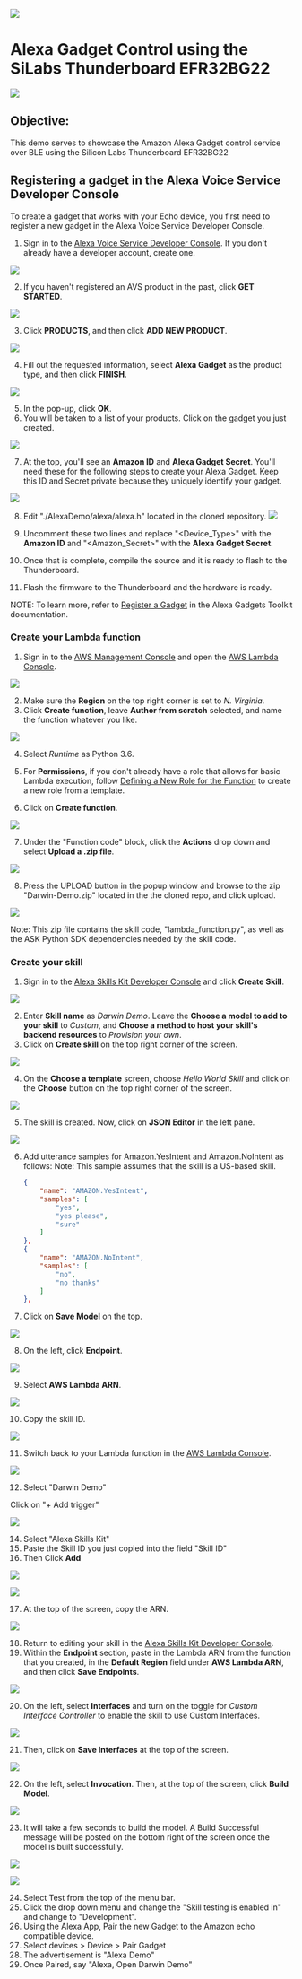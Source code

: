 ![](./assets/darwin_logo.png) 

# Alexa Gadget Control using the SiLabs Thunderboard EFR32BG22

![](/home/skip/darwin/Darwin-Gadget/assets/thunderboard.png) 


## Objective:
This demo serves to showcase the Amazon Alexa Gadget control service over BLE using the Silicon Labs Thunderboard EFR32BG22

## Registering a gadget in the Alexa Voice Service Developer Console
To create a gadget that works with your Echo device, you first need to register a new gadget in the Alexa Voice Service Developer Console.

1. Sign in to the [Alexa Voice Service Developer Console](https://developer.amazon.com/avs/home.html#/avs/home). If you don't already have a developer account, create one.

![](./assets/register_gadget_screenshot_1.png) 

2. If you haven't registered an AVS product in the past, click **GET STARTED**.

![](./assets/register_gadget_screenshot_2.png) 

3. Click **PRODUCTS**, and then click **ADD NEW PRODUCT**.

![](./assets/register_gadget_screenshot_3.png) 

4. Fill out the requested information, select **Alexa Gadget** as the product type, and then click **FINISH**.

![](./assets/register_gadget_screenshot_4.png) 

5. In the pop-up, click **OK**.
6. You will be taken to a list of your products. Click on the gadget you just created.

![](./assets/register_gadget_screenshot_5.png) 

7. At the top, you'll see an **Amazon ID** and **Alexa Gadget Secret**. You'll need these for the following steps to create your Alexa Gadget. Keep this ID and Secret private because they uniquely identify your gadget.

![](./assets/register_gadget_screenshot_6.png) 

8. Edit "./AlexaDemo/alexa/alexa.h" located in the cloned repository.
![](./assets/alexa_h.png) 

9. Uncomment these two lines and replace "<Device_Type>" with the **Amazon ID** and "<Amazon_Secret>" with the **Alexa Gadget Secret**.  

10. Once that is complete, compile the source and it is ready to flash to the Thunderboard.

11. Flash the firmware to the Thunderboard and the hardware is ready.

NOTE: To learn more, refer to [Register a Gadget](https://developer.amazon.com/docs/alexa-gadgets-toolkit/register-gadget.html) in the Alexa Gadgets Toolkit documentation.

### Create your Lambda function
1. Sign in to the [AWS Management Console](https://console.aws.amazon.com/lambda/home) and open the [AWS Lambda Console](https://console.aws.amazon.com/lambda/home).

![](./assets/colorcycler_skill_lambda_screenshot_1.png) 

2. Make sure the **Region** on the top right corner is set to *N. Virginia*.
3. Click **Create function**, leave **Author from scratch** selected, and name the function whatever you like.

![](./assets/colorcycler_skill_lambda_screenshot_2.png) 

4. Select *Runtime* as Python 3.6.
5. For **Permissions**, if you don't already have a role that allows for basic Lambda execution, follow [Defining a New Role for the Function](https://developer.amazon.com/docs/custom-skills/host-a-custom-skill-as-an-aws-lambda-function.html#define-new-role) to create a new role from a template.

6. Click on **Create function**.

![](./assets/colorcycler_skill_lambda_screenshot_3.png) 

7. Under the "Function code" block, click the **Actions** drop down and  select **Upload a .zip file**.

![](./assets/Upload_zip_file.JPG) 

8. Press the UPLOAD button in the popup window and browse to the zip "Darwin-Demo.zip" located in the the cloned repo, and click upload.

![](./assets/Upload_zip_file_2.png) 

Note: This zip file contains the skill code, "lambda_function.py", as well as the ASK Python SDK dependencies needed by the skill code.


### Create your skill
1. Sign in to the [Alexa Skills Kit Developer Console](https://developer.amazon.com/alexa/console/ask)</a> and click **Create Skill**.

![](./assets/colorcycler_skill_creation_screenshot_1.png) 

2. Enter **Skill name** as *Darwin Demo*. Leave the **Choose a model to add to your skill** to *Custom*, and **Choose a method to host your skill's backend resources** to *Provision your own*.
3. Click on **Create skill** on the top right corner of the screen.

![](./assets/colorcycler_skill_creation_screenshot_2.png) 

4. On the **Choose a template** screen, choose *Hello World Skill* and click on the **Choose** button on the top right corner of the screen.

![](./assets/colorcycler_skill_creation_screenshot_3.png) 

5. The skill is created. Now, click on **JSON Editor** in the left pane.

![](./assets/colorcycler_skill_creation_screenshot_4.png) 

6. Add utterance samples for Amazon.YesIntent and Amazon.NoIntent as follows:
Note: This sample assumes that the skill is a US-based skill.

    ```json
    {
        "name": "AMAZON.YesIntent",
        "samples": [
            "yes",
            "yes please",
            "sure"
        ]
    },
    {
        "name": "AMAZON.NoIntent",
        "samples": [
            "no",
            "no thanks"
        ]
    },
    ```  


7. Click on **Save Model** on the top.

![](./assets/colorcycler_skill_creation_screenshot_5.png) 

8. On the left, click **Endpoint**.

![](./assets/colorcycler_skill_creation_screenshot_6.png) 

9. Select **AWS Lambda ARN**.

![](./assets/colorcycler_skill_creation_screenshot_7.png) 

10. Copy the skill ID.

![](./assets/colorcycler_skill_creation_screenshot_8.png) 


11. Switch back to your Lambda function in the [AWS Lambda Console](https://console.aws.amazon.com/lambda/home).

![](./assets/lambda_console_1.png) 

12. Select "Darwin Demo"

Click on "+ Add trigger"

![](./assets/lambda_console_2.png) 

14. Select "Alexa Skills Kit"
15. Paste the Skill ID you just copied into the field "Skill ID"
16. Then Click **Add**

![](./assets/lambda_console_3.png) 

![](./assets/lambda_console_4.png) 


17. At the top of the screen, copy the ARN.

![](./assets/colorcycler_skill_creation_screenshot_12.png) 

18. Return to editing your skill in the [Alexa Skills Kit Developer Console](https://developer.amazon.com/alexa/console/ask).
19. Within the **Endpoint** section, paste in the Lambda ARN from the function that you created, in the **Default Region** field under **AWS Lambda ARN**, and then click **Save Endpoints**.

![](./assets/colorcycler_skill_creation_screenshot_13.png) 

20. On the left, select **Interfaces** and turn on the toggle for *Custom Interface Controller* to enable the skill to use Custom Interfaces.

![](./assets/colorcycler_skill_creation_screenshot_14.png) 

21. Then, click on **Save Interfaces** at the top of the screen.

![](./assets/colorcycler_skill_creation_screenshot_15.png) 

22. On the left, select **Invocation**. Then, at the top of the screen, click **Build Model**.

![](./assets/colorcycler_skill_creation_screenshot_16.png) 

23. It will take a few seconds to build the model. A Build Successful message will be posted on the bottom right of the screen once the model is built successfully.

![](./assets/colorcycler_skill_creation_screenshot_17.png) 

![](./assets/lambda_console_5.png) 

24. Select Test from the top of the menu bar.
25. Click the drop down menu and change the "Skill testing is enabled in" and change to "Development".
26. Using the Alexa App, Pair the new Gadget to the Amazon echo compatible device.
27. Select devices > Device > Pair Gadget
28. The advertisement is "Alexa Demo"
29. Once Paired, say "Alexa, Open Darwin Demo" 



